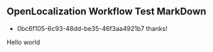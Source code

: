 ## OpenLocalization Workflow Test MarkDown
* 0bc6f105-6c93-48dd-be35-46f3aa4921b7 
thanks!

Hello world